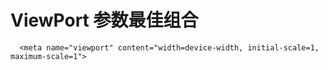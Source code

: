 # ViewPort 参数最佳组合

```
  <meta name="viewport" content="width=device-width, initial-scale=1, maximum-scale=1">
```